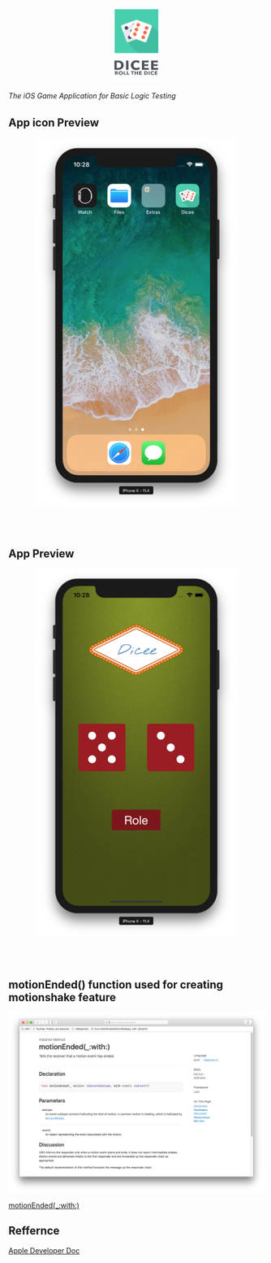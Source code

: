 <p align="center">
  <img src="https://github.com/theishantha/Dicee/blob/master/Dicee/Assets.xcassets/Icon%20on%20Readme.imageset/Icon%20on%20Readme.png" width="100px" height="144px"/>
</p>

###### The iOS Game Application for Basic Logic Testing 

 
<h2 align="">App icon Preview</h2>

<p align="center">
<img src="https://github.com/theishantha/Dicee/blob/master/image%20previews/1.png" width="400px" height="auto"/>
</p>

<br></br>


<h2 align="">App Preview</h2>

<p align="center">
<img src="https://github.com/theishantha/Dicee/blob/master/image%20previews/2.png" width="400px" height="auto"/>
</p>

<br></br>

<h2 align="">motionEnded() function used for creating motionshake feature</h2>


<p align="center">
<img src="https://github.com/theishantha/Dicee/blob/master/image%20previews/3.png" width="auto" height="auto"/>
</p>

[motionEnded(_:with:)](https://developer.apple.com/documentation/uikit/uiresponder/1621090-motionended)


<h2 align="">Reffernce</h2>

[Apple Developer Doc](https://developer.apple.com/documentation)

 
